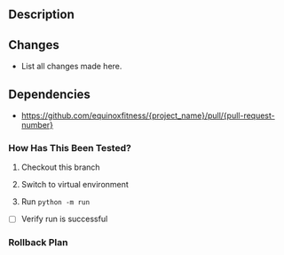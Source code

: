 ## Description

<!-- Please include a summary of the change and which issue is fixed. Also include relevant motivation, context, and link to issue/ticket here if applicable. -->


## Changes

- List all changes made here.


## Dependencies

- https://github.com/equinoxfitness/{project_name}/pull/{pull-request-number}


### How Has This Been Tested?

<!-- Please describe the tests that you ran to verify your changes. Provide instructions so we can reproduce. Please also list any relevant details for your test configuration -->


<!-- _Example:_ -->
1. Checkout this branch

1. Switch to virtual environment

1. Run `python -m run`

- [ ] Verify run is successful


### Rollback Plan

<!-- What to do if something goes wrong? -->
